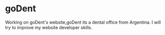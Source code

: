 # goDent
 Working on goDent's website,goDent its a dental office from Argentina.
 I will try to improve my website developer skills.
